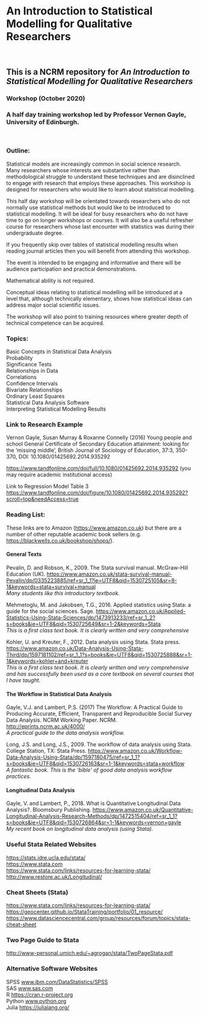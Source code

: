# An Introduction to Statistical Modelling for Qualitative Researchers<br>
<br>

## This is a NCRM repository for *An Introduction to Statistical Modelling for Qualitative Researchers*


### Workshop (October 2020)

### A half day training workshop led by Professor Vernon Gayle, University of Edinburgh.
<br>

### Outline:


Statistical models are increasingly common in social science research. Many researchers whose interests are substantive rather than methodological struggle to understand these techniques and are disinclined to engage with research that employs these approaches.  This workshop is designed for researchers who would like to learn about statistical modelling. <br>

This half day workshop will be orientated towards researchers who do not normally use statistical methods but would like to be introduced to statistical modelling. It will be ideal for busy researchers who do not have time to go on longer workshops or courses. It will also be a useful refresher course for researchers whose last encounter with statistics was during their undergraduate degree. <br>

If you frequently skip over tables of statistical modelling results when reading journal articles then you will benefit from attending this workshop. <br>

The event is intended to be engaging and informative and there will be audience participation and practical demonstrations. <br>

Mathematical ability is not required. <br>

Conceptual ideas relating to statistical modelling will be introduced at a level that, although technically elementary, shows how statistical ideas can address major social scientific issues. <br>

The workshop will also point to training resources where greater depth of technical competence can be acquired.


### Topics: 

Basic Concepts in Statistical Data Analysis <br>
Probability <br>
Significance Tests <br>
Relationships in Data <br>
Correlations <br>
Confidence Intervals <br>
Bivariate Relationships <br>
Ordinary Least Squares <br>
Statistical Data Analysis Software <br>
Interpreting Statistical Modelling Results <br>


### Link to Research Example

Vernon Gayle, Susan Murray & Roxanne Connelly (2016) Young people and school General Certificate of Secondary Education attainment: looking for the ‘missing middle’, British Journal of Sociology of Education, 37:3, 350-370, DOI: 10.1080/01425692.2014.935292


https://www.tandfonline.com/doi/full/10.1080/01425692.2014.935292
(you may require academic institutional access)

Link to Regression Model Table 3
https://www.tandfonline.com/doi/figure/10.1080/01425692.2014.935292?scroll=top&needAccess=true

### Reading List: 

These links are to Amazon (https://www.amazon.co.uk) but there are a number of other reputable academic book sellers (e.g. https://blackwells.co.uk/bookshop/shops/).

#### General Texts

Pevalin, D. and Robson, K., 2009. The Stata survival manual. McGraw-Hill Education (UK).
https://www.amazon.co.uk/stata-survival-manual-Pevalin/dp/0335223885/ref=sr_1_1?ie=UTF8&qid=1530725105&sr=8-1&keywords=stata+survival+manual<br>
_Many students like this introductory textbook._

Mehmetoglu, M. and Jakobsen, T.G., 2016. Applied statistics using Stata: a guide for the social sciences. Sage.
https://www.amazon.co.uk/Applied-Statistics-Using-Stata-Sciences/dp/1473913233/ref=sr_1_2?s=books&ie=UTF8&qid=1530725649&sr=1-2&keywords=Stata<br>
_This is a first class text book. It is clearly written and very comprehensive_

Kohler, U. and Kreuter, F., 2012. Data analysis using Stata. Stata press.
https://www.amazon.co.uk/Data-Analysis-Using-Stata-Third/dp/1597181102/ref=sr_1_1?s=books&ie=UTF8&qid=1530725888&sr=1-1&keywords=kohler+and+kreuter<br>
_This is a first class text book. It is clearly written and very comprehensive and has successfully been used as a core textbook on several courses that I have taught._

#### The Workflow in Statistical Data Analysis

Gayle, V.J. and Lambert, P.S. (2017) The Workflow: A Practical Guide to Producing Accurate, Efficient, Transparent and Reproducible Social Survey Data Analysis. NCRM Working Paper. NCRM.
http://eprints.ncrm.ac.uk/4000/<br>
_A practical guide to the data analysis workflow._

Long, J.S. and Long, J.S., 2009. The workflow of data analysis using Stata. College Station, TX: Stata Press.
https://www.amazon.co.uk/Workflow-Data-Analysis-Using-Stata/dp/1597180475/ref=sr_1_1?s=books&ie=UTF8&qid=1530726163&sr=1-1&keywords=stata+workflow<br>
_A fantastic book. This is the 'bible' of good data analysis workflow practices._

#### Longitudinal Data Analysis

Gayle, V. and Lambert, P., 2018. What is Quantitative Longitudinal Data Analysis?. Bloomsbury Publishing.
https://www.amazon.co.uk/Quantitative-Longitudinal-Analysis-Research-Methods/dp/1472515404/ref=sr_1_1?s=books&ie=UTF8&qid=1530726864&sr=1-1&keywords=vernon+gayle<br>
_My recent book on longitudinal data analysis (using Stata)._


### Useful Stata Related Websites

https://stats.idre.ucla.edu/stata/  <br>
https://www.stata.com  <br>
https://www.stata.com/links/resources-for-learning-stata/  <br>
http://www.restore.ac.uk/Longitudinal/


### Cheat Sheets (Stata)

https://www.stata.com/links/resources-for-learning-stata/ <br>
https://geocenter.github.io/StataTraining/portfolio/01_resource/  <br>
https://www.datasciencecentral.com/group/resources/forum/topics/stata-cheat-sheet  <br>

### Two Page Guide to Stata

http://www-personal.umich.edu/~agrogan/stata/TwoPageStata.pdf

### Alternative Software Websites

SPSS	www.ibm.com/DataStatistics/SPSS <br>
SAS  	www.sas.com <br>
R		https://cran.r-project.org <br>
Python	www.python.org <br>
Julia	https://julialang.org/ <br>

<br>

